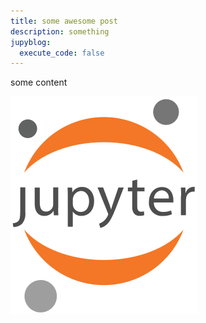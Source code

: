```yaml
---
title: some awesome post
description: something
jupyblog:
  execute_code: false
---
```


some content

![jupyter](images/jupyter.png)